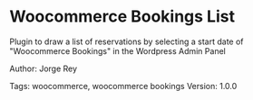 # Woocommerce Bookings List
Plugin to draw a list of reservations by selecting a start date of "Woocommerce Bookings" in the Wordpress Admin Panel

Author: Jorge Rey

Tags: woocommerce, woocommerce bookings
Version: 1.0.0
